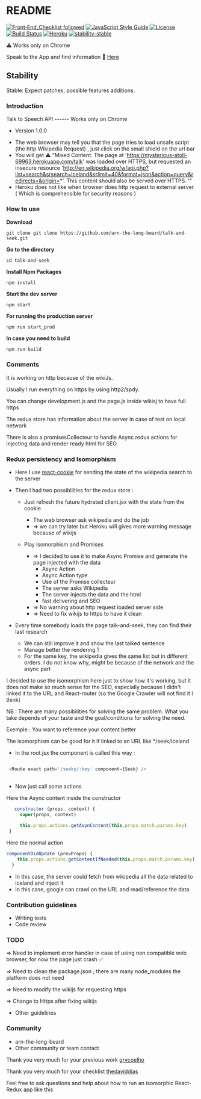# README #
[![Front‑End_Checklist followed](https://img.shields.io/badge/Front‑End_Checklist-followed-brightgreen.svg)](https://github.com/thedaviddias/Front-End-Checklist/)
[![JavaScript Style Guide](https://img.shields.io/badge/code_style-standard-brightgreen.svg)](https://standardjs.com)
[![License](https://img.shields.io/badge/License-Apache%202.0-blue.svg)](https://opensource.org/licenses/Apache-2.0)
[![Build Status](https://travis-ci.org/arn-the-long-beard/talk-and-seek.svg?branch=master)](https://travis-ci.org/arn-the-long-beard/talk-and-seek)
[![Heroku](http://heroku-badge.herokuapp.com/?app=angularjs-crypto&style=flat)](https://mysterious-atoll-69963.herokuapp.com/talk)
[![stability-stable](https://img.shields.io/badge/stability-stable-green.svg)](https://github.com/dominictarr/stability)

 :warning: Works only on Chrome

Speak to the App and find information  :microphone: [Here](https://mysterious-atoll-69963.herokuapp.com/talk)

 


## Stability

Stable: Expect patches, possible features additions.

### Introduction ###

Talk to Speech API ------ Works only on Chrome

* Version
1.0.0


- The web browser may tell you that the page tries to load unsafe script (the http Wikipedia Request) , just click on the small shield on the url bar
- You will get  :warning: "Mixed Content: The page at 'https://mysterious-atoll-69963.herokuapp.com/talk' was loaded over HTTPS, but requested an insecure resource 'http://en.wikipedia.org/w/api.php?list=search&srsearch=Iceland&srlimit=40&format=json&action=query&redirects=&origin=*'. This content should also be served over HTTPS. '"
- Heroku does not like when browser does http request to external server ( Which is comprehensible for security reasons )

### How to use ###

**Download**

    git clone git clone https://github.com/arn-the-long-beard/talk-and-seek.git

**Go to the directory**
   
    cd talk-and-seek
    
**Install Npm Packages**
    
    npm install 
    
**Start the dev server**
  
    npm start
    
**For running the production server**

    npm run start_prod  
  
**In case you need to build** 

    npm run build   
    
    
### Comments ####
 
 It is working on http because of the wikiJs. 
 
 Usually I run everything on https by using http2/spdy.
 
 You can change development.js and the page.js inside wikisj to have full https
 
 The redux store has information about the server in case of test on local network 
 
 There is also a promisesCollecteur to handle Async redux actions for injecting data and render ready html for SEO 
    
### Redux persistency and Isomorphism ###


- Here I use [react-cookie](https://github.com/bukinoshita/react-cookies) for sending the state of the wikipedia search to the server

- Then I had two possibilities for the redux store :

    - Just refresh the future hydrated client.jsx with the state from the cookie
        - The web browser ask wikipedia and do the job
        - => we can try later but Heroku will gives more warning message because of wikijs
    
    - Play isomorphism and Promises
        - => I decided to use it to make Async Promise and generate the page injected with the data  
            - Async Action
            - Async Action type
            - Use of the Promise collecteur
            - The server asks Wikipedia
            - The server injects the data and the html
            - fast delivering and SEO
         - => No warning about http request loaded server side
         - => Need to fix wikijs to https to have it clean          
           
- Every time somebody loads the page talk-and-seek, they can find their last research

    - We can still improve it and show the last talked sentence
    - Manage better the rendering ?
    - For the same key, the wikipedia gives the same list but in different orders. I do not know why, might be because of the network and the async part

I decided to use the isomorphism here just to show how it's working, but it does not make so much sense for the SEO, especially because I didn't linked it to the URL and React-router (so the Google Crawler will not find it I think)

NB : There are many possibilities for solving the same problem. What you take depends of your taste and the goal/conditions for solving the need.

Exemple : You want to reference your content better

The isomorphism can be good for it if linked to an URL like */seek/iceland
 - In the root.jsx the component is called this way : 
 
 ```javascript
 
  <Route exact path='/seeky/:key' component={Seek} />
  
 ```
 - Now just call some actions
 
 Here the Async content inside the constructor
 
  ```javascript
     constructor (props, context) {
       super(props, context)
   
       this.props.actions.getAsynContent(this.props.match.params.key)    
   }
  ```
 Here the normal action  
 
   ```javascript
 componentDidUpdate (prevProps) {
       this.props.actions.getContentIfNeeded(this.props.match.params.key)
     }
   ```
 - In this case, the server could fetch from wikipedia all the data related to iceland and inject it
 - In this case, google can crawl on the URL and read/reference the data
 
### Contribution guidelines ###

* Writing tests
* Code review

### TODO ###

 => Need to implement error handler in case of using non compatible web browser, for now the page just crash :white_check_mark:
 
 => Need to clean the package.json ; there are many node_modules the platform does not need
 
 => Need to modify the wikijs for requesting https
 
 => Change to Https after fixing wikijs

* Other guidelines


### Community ###

* arn-the-long-beard
* Other community or team contact

Thank you very much for your previous work [grvcoelho](https://github.com/grvcoelho/react-voice-components)

Thank you very much for your checklist [thedaviddias](https://github.com/thedaviddias/Front-End-Checklist)

Feel free to ask questions and help about how to run an isomorphic React-Redux app like this